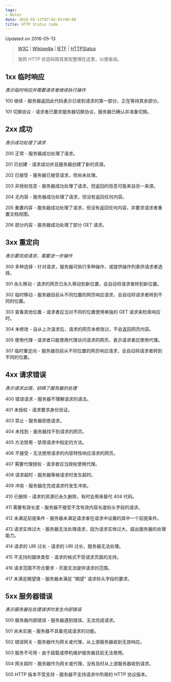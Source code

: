 ```yaml
---
tags:
- Notes
date: 2016-05-12T07:02:01+08:00
title: HTTP Status Code
---
```


<!--more-->

Updated on 2016-05-13

> [W3C](https://www.w3.org/Protocols/rfc2616/rfc2616-sec10.html) | [Wikipedia](https://en.m.wikipedia.org/wiki/List_of_HTTP_status_codes) | [IETF](https://tools.ietf.org/html/rfc7231#section-6) | [HTTPStatus](https://httpstatuses.com/)
>
> 我把 HTTP 状态码按其类型整理在这里，以便查阅。

## 1xx 临时响应
*表示临时响应并需要请求者继续执行操作*

100 继续 - 服务器返回此代码表示已收到请求的第一部分，正在等待其余部分。

101 切换协议 - 请求者已要求服务器切换协议，服务器已确认并准备切换。

## 2xx 成功
*表示成功处理了请求*

200 正常 - 服务器成功处理了请求。

201 已创建 - 请求成功并且服务器创建了新的资源。

202 已接受 - 服务器已接受请求，但尚未处理。

203 非授权信息 - 服务器成功处理了请求，但返回的信息可能来自另一来源。

204 无内容 - 服务器成功处理了请求，但没有返回任何内容。

205 重置内容 - 服务器成功处理了请求，但没有返回任何内容，并要求请求者重置文档视图。

206 部分内容 - 服务器成功处理了部分 GET 请求。

## 3xx 重定向
*表示要完成请求，需要进一步操作*

300 多种选择 - 针对请求，服务器可执行多种操作，或提供操作列表供请求者选择。

301 永久移动 - 请求的网页已永久移动到新位置，会自动将请求者转到新位置。

302 临时移动 - 服务器目前从不同位置的网页响应请求，会自动将请求者转到不同的位置。

303 查看其他位置 - 请求者应当对不同的位置使用单独的 GET 请求来检索响应时。

304 未修改 - 自从上次请求后，请求的网页未修改过，不会返回网页内容。

305 使用代理 - 请求者只能使用代理访问请求的网页，表示请求者应使用代理。

307 临时重定向 - 服务器目前从不同位置的网页响应请求，会自动将请求者转到不同的位置。

## 4xx 请求错误
*表示请求出错，妨碍了服务器的处理*

400 错误请求 - 服务器不理解请求的语法。

401 未授权 - 请求要求身份验证。

403 禁止 - 服务器拒绝请求。

404 未找到 - 服务器找不到请求的网页。

405 方法禁用 - 禁用请求中指定的方法。

406 不接受 - 无法使用请求的内容特性响应请求的网页。

407 需要代理授权 - 请求者应当授权使用代理。

408 请求超时 - 服务器等候请求时发生超时。

409 冲突 - 服务器在完成请求时发生冲突。

410 已删除 - 请求的资源已永久删除，有时会用来替代 404 代码。

411 需要有效长度 - 服务器不接受不含有效内容长度标头字段的请求。

412 未满足前提条件 - 服务器未满足请求者在请求中设置的其中一个前提条件。

413 请求实体过大 - 服务器无法处理请求，因为请求实体过大，超出服务器的处理能力。

414 请求的 URI 过长 - 请求的 URI 过长，服务器无法处理。

415 不支持的媒体类型 - 请求的格式不受请求页面的支持。

416 请求范围不符合要求 - 页面无法提供请求的范围。

417 未满足期望值 - 服务器未满足 "期望" 请求标头字段的要求。

## 5xx 服务器错误
*表示服务器在处理请求时发生内部错误*

500 服务器内部错误 - 服务器遇到错误，无法完成请求。

501 尚未实施 - 服务器不具备完成请求的功能。

502 错误网关 - 服务器作为网关或代理，从上游服务器收到无效响应。

503 服务不可用 - 由于超载或停机维护服务器目前无法使用。

504 网关超时 - 服务器作为网关或代理，没有及时从上游服务器收到请求。

505 HTTP 版本不受支持 - 服务器不支持请求中所用的 HTTP 协议版本。
